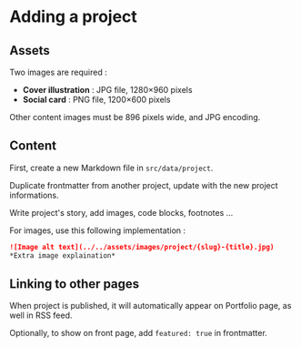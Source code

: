 # Adding a project

## Assets

Two images are required :

* **Cover illustration** : JPG file, 1280×960 pixels
* **Social card** : PNG file, 1200×600 pixels

Other content images must be 896 pixels wide, and JPG encoding.

## Content

First, create a new Markdown file in `src/data/project`.

Duplicate frontmatter from another project, update with the new project informations.

Write project's story, add images, code blocks, footnotes ...

For images, use this following implementation :

```md
![Image alt text](../../assets/images/project/{slug}-{title}.jpg)
*Extra image explaination*
```

## Linking to other pages

When project is published, it will automatically appear on Portfolio page, as well in RSS feed.

Optionally, to show on front page, add `featured: true` in frontmatter.
